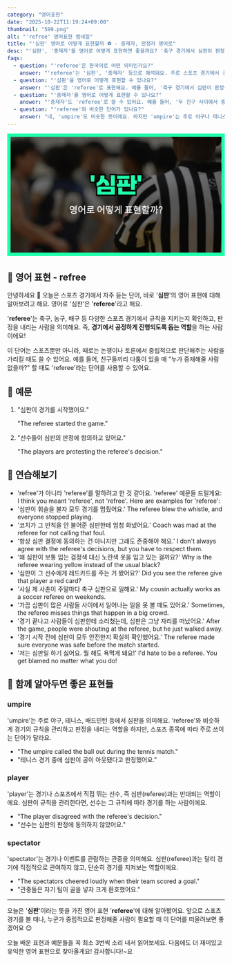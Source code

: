 ```yaml
---
category: "영어표현"
date: "2025-10-22T11:19:24+09:00"
thumbnail: "599.png"
alt: "'refree' 영어표현 썸네일"
title: "'심판' 영어로 어떻게 표현할까 ⚽ - 중재자, 판정자 영어로"
desc: "'심판', '중재자'를 영어로 어떻게 표현하면 좋을까요? '축구 경기에서 심판이 판정을 내렸어요.', '두 친구 사이에서 중재자가 필요해요.' 등을 영어로 표현하는 법을 배워봅시다. 다양한 예문을 통해서 연습하고 본인의 표현으로 만들어 보세요."
faqs: 
  - question: "'referee'은 한국어로 어떤 의미인가요?"
    answer: "'referee'는 '심판', '중재자' 등으로 해석돼요. 주로 스포츠 경기에서 규칙을 지키는 사람을 뜻하지만, 두 사람 사이에서 중재하는 역할도 할 수 있어요."
  - question: "'심판'을 영어로 어떻게 표현할 수 있나요?"
    answer: "'심판'은 'referee'로 표현해요. 예를 들어, '축구 경기에서 심판이 판정을 내렸어요.'는 'The referee made a decision in the soccer game.'이라고 해요."
  - question: "'중재자'를 영어로 어떻게 표현할 수 있나요?"
    answer: "'중재자'도 'referee'로 쓸 수 있어요. 예를 들어, '두 친구 사이에서 중재자가 필요해요.'는 'We need a referee between the two friends.'라고 말할 수 있어요."
  - question: "'referee'와 비슷한 단어가 있나요?"
    answer: "네, 'umpire'도 비슷한 뜻이에요. 하지만 'umpire'는 주로 야구나 테니스 같은 스포츠에서 쓰이고, 'referee'는 축구, 농구 등에서 더 자주 써요."
---
```


!['refree' 영어표현](./599.png)

## 🌟 영어 표현 - refree

안녕하세요 👋 오늘은 스포츠 경기에서 자주 듣는 단어, 바로 '**심판**'의 영어 표현에 대해 알아보려고 해요. 영어로 '심판'은 '**referee**'라고 해요.

'**referee**'는 축구, 농구, 배구 등 다양한 스포츠 경기에서 규칙을 지키는지 확인하고, 판정을 내리는 사람을 의미해요. 즉, **경기에서 공정하게 진행되도록 돕는 역할**을 하는 사람이에요!

이 단어는 스포츠뿐만 아니라, 때로는 논쟁이나 토론에서 중립적으로 판단해주는 사람을 가리킬 때도 쓸 수 있어요. 예를 들어, 친구들끼리 다툼이 있을 때 "누가 중재해줄 사람 없을까?" 할 때도 'referee'라는 단어를 사용할 수 있어요.

## 📖 예문

1. "심판이 경기를 시작했어요."

   "The referee started the game."

2. "선수들이 심판의 판정에 항의하고 있어요."

   "The players are protesting the referee's decision."



## 💬 연습해보기

<ul data-interactive-list>

  <li data-interactive-item>
    <span data-toggler>'refree'가 아니라 'referee'를 말하려고 한 것 같아요. 'referee' 예문들 드릴게요:</span>
    <span data-answer>I think you meant 'referee', not 'refree'. Here are examples for 'referee':</span>
  </li>

  <li data-interactive-item>
    <span data-toggler>'심판이 휘슬을 불자 모두 경기를 멈췄어요.'</span>
    <span data-answer>The referee blew the whistle, and everyone stopped playing.</span>
  </li>

  <li data-interactive-item>
    <span data-toggler>'코치가 그 반칙을 안 불어준 심판한테 엄청 화냈어요.'</span>
    <span data-answer>Coach was mad at the referee for not calling that foul.</span>
  </li>

  <li data-interactive-item>
    <span data-toggler>'항상 심판 결정에 동의하는 건 아니지만 그래도 존중해야 해요.'</span>
    <span data-answer>I don't always agree with the referee's decisions, but you have to respect them.</span>
  </li>

  <li data-interactive-item>
    <span data-toggler>'왜 심판이 보통 입는 검정색 대신 노란색 옷을 입고 있는 걸까요?'</span>
    <span data-answer>Why is the referee wearing yellow instead of the usual black?</span>
  </li>

  <li data-interactive-item>
    <span data-toggler>'심판이 그 선수에게 레드카드를 주는 거 봤어요?'</span>
    <span data-answer>Did you see the referee give that player a red card?</span>
  </li>

  <li data-interactive-item>
    <span data-toggler>'사실 제 사촌이 주말마다 축구 심판으로 일해요.'</span>
    <span data-answer>My cousin actually works as a soccer referee on weekends.</span>
  </li>

  <li data-interactive-item>
    <span data-toggler>'가끔 심판이 많은 사람들 사이에서 일어나는 일을 못 볼 때도 있어요.'</span>
    <span data-answer>Sometimes, the referee misses things that happen in a big crowd.</span>
  </li>

  <li data-interactive-item>
    <span data-toggler>'경기 끝나고 사람들이 심판한테 소리쳤는데, 심판은 그냥 자리를 떠났어요.'</span>
    <span data-answer>After the game, people were shouting at the referee, but he just walked away.</span>
  </li>

  <li data-interactive-item>
    <span data-toggler>'경기 시작 전에 심판이 모두 안전한지 확실히 확인했어요.'</span>
    <span data-answer>The referee made sure everyone was safe before the match started.</span>
  </li>

  <li data-interactive-item>
    <span data-toggler>'저는 심판일 하기 싫어요. 뭘 해도 욕먹게 돼요!'</span>
    <span data-answer>I'd hate to be a referee. You get blamed no matter what you do!</span>
  </li>

</ul>

## 🤝 함께 알아두면 좋은 표현들

### umpire

'umpire'는 주로 야구, 테니스, 배드민턴 등에서 심판을 의미해요. 'referee'와 비슷하게 경기의 규칙을 관리하고 판정을 내리는 역할을 하지만, 스포츠 종목에 따라 주로 쓰이는 단어가 달라요.

- "The umpire called the ball out during the tennis match."
- "테니스 경기 중에 심판이 공이 아웃됐다고 판정했어요."

### player

'player'는 경기나 스포츠에서 직접 뛰는 선수, 즉 심판(referee)과는 반대되는 역할이에요. 심판이 규칙을 관리한다면, 선수는 그 규칙에 따라 경기를 하는 사람이에요.

- "The player disagreed with the referee's decision."
- "선수는 심판의 판정에 동의하지 않았어요."

### spectator

'spectator'는 경기나 이벤트를 관람하는 관중을 의미해요. 심판(referee)과는 달리 경기에 직접적으로 관여하지 않고, 단순히 경기를 지켜보는 역할이에요.

- "The spectators cheered loudly when their team scored a goal."
- "관중들은 자기 팀이 골을 넣자 크게 환호했어요."

---

오늘은 '**심판**'이라는 뜻을 가진 영어 표현 '**referee**'에 대해 알아봤어요. 앞으로 스포츠 경기를 볼 때나, 누군가 중립적으로 판정해줄 사람이 필요할 때 이 단어를 떠올려보면 좋겠어요 😊

오늘 배운 표현과 예문들을 꼭 최소 3번씩 소리 내서 읽어보세요. 다음에도 더 재미있고 유익한 영어 표현으로 찾아올게요! 감사합니다!~요

